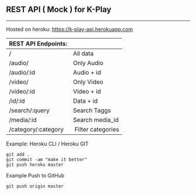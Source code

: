 ## REST API ( Mock ) for K-Play
---
Hosted on heroku: https://k-play-api.herokuapp.com

| REST API Endpoints: |                   |
| ------------------- | ----------------- |
| /                   | All data          |
| /audio/             | Only Audio        |
| /audio/:id          | Audio + id        |
| /video/             | Only Video        |
| /video/:id          | Video + id        |
| /id/:id             | Data + id         |
| /search/:query      | Search Taggs      |
| /media/:id          | Search media_id   |
| /category/:category | Filter categories |

Example: Heroku CLI / Heroku GIT
```
git add .
git commit -am "make it better"
git push heroku master
```

Example Push to GitHub
```
git push origin master
```